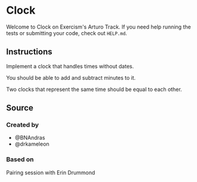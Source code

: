 # Clock

Welcome to Clock on Exercism's Arturo Track.
If you need help running the tests or submitting your code, check out `HELP.md`.

## Instructions

Implement a clock that handles times without dates.

You should be able to add and subtract minutes to it.

Two clocks that represent the same time should be equal to each other.

## Source

### Created by

- @BNAndras
- @drkameleon

### Based on

Pairing session with Erin Drummond